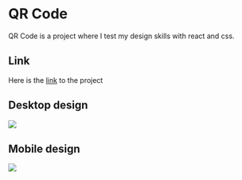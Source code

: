 # QR Code

QR Code is a project where I test my design skills with react and css.

## Link

Here is the [link](https://qrcode-66970.web.app) to the project

## Desktop design

[![](http://imgfz.com/i/r05pGRu.png)](http://imgfz.com/i/r05pGRu.png)

## Mobile design

[![](http://imgfz.com/i/8SXjPaY.png)](http://imgfz.com/i/8SXjPaY.png)
